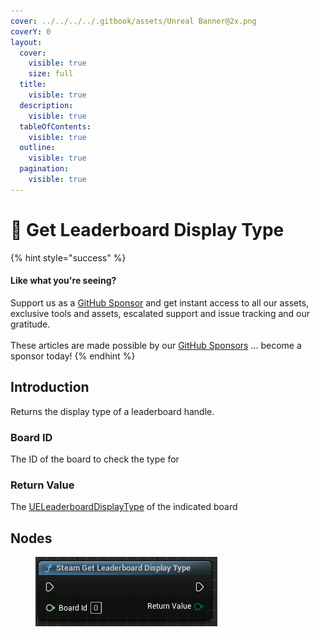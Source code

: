 ```yaml
---
cover: ../../../../.gitbook/assets/Unreal Banner@2x.png
coverY: 0
layout:
  cover:
    visible: true
    size: full
  title:
    visible: true
  description:
    visible: true
  tableOfContents:
    visible: true
  outline:
    visible: true
  pagination:
    visible: true
---
```


# 🔵 Get Leaderboard Display Type

{% hint style="success" %}
#### Like what you're seeing?

Support us as a [GitHub Sponsor](../../../../become-a-sponsor/) and get instant access to all our assets, exclusive tools and assets, escalated support and issue tracking and our gratitude.\
\
These articles are made possible by our [GitHub Sponsors](../../../../become-a-sponsor/) ... become a sponsor today!
{% endhint %}

## Introduction

Returns the display type of a leaderboard handle.

### Board ID

The ID of the board to check the type for

### Return Value

The [UELeaderboardDisplayType](../enumerators/ueleaderboarddisplaytype.md) of the indicated board

## Nodes

<figure><img src="../../../../.gitbook/assets/image (327).png" alt=""><figcaption></figcaption></figure>
